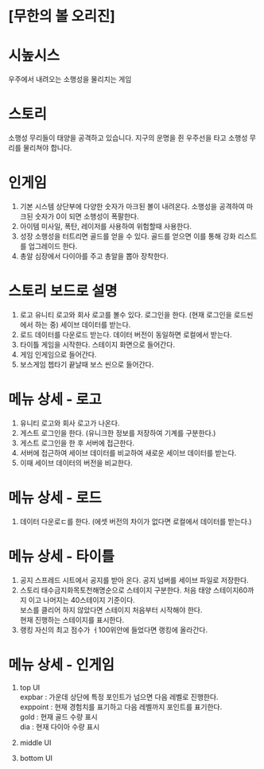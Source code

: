 # [무한의 볼 오리진]
# 시높시스
우주에서 내려오는 소행성을 물리치는 게임

# 스토리
소행성 무리들이 태양을 공격하고 있습니다. 지구의 운명을 쥔 우주선을 타고 소행성 무리를 물리쳐야 합니다.

# 인게임
1) 기본 시스템
상단부에 다양한 숫자가 마크된 볼이 내려온다.
소행성을 공격하여 마크된 숫자가 0이 되면 소행성이 폭팔한다.
2) 아이템
미사일, 폭탄, 레이저를 사용하여 위험할때 사용한다.
3) 성장
소행성을 터트리면 골드를 얻을 수 있다. 골드를 얻으면 이를 통해 강화 리스트를 업그레이드 한다.
4) 총알
심장에서 다이아를 주고 총알을 뽑아 장착한다.

# 스토리 보드로 설명
1) 로고
유니티 로고와 회사 로고를 볼수 있다. 로그인을 한다. (현재 로그인을 로드씬에서 하는 중) 세이브 데이터를 받는다. 
2) 로드
데이터를 다운로드 받는다. 데이터 버전이 동일하면 로컬에서 받는다. 
3) 타이틀
게임을 시작한다. 스테이지 화면으로 들어간다. 
4) 게임
인게임으로 들어간다.
5) 보스게임
쳅타기 끝날때 보스 씬으로 들어간다.

# 메뉴 상세 - 로고
1) 유니티 로고와 회사 로고가 나온다.
2) 게스트 로그인을 한다. (유니크한 정보를 저장하여 기계를 구분한다.)
3) 게스트 로그인을 한 후 서버에 접근한다.
4) 서버에 접근하여 세이브 데이터를 비교하여 새로운 세이브 데이터를 받는다.
5) 이때 세이브 데이터의 버전을 비교한다.

# 메뉴 상세 - 로드
1) 데이터 다운로ㄷ를 한다. (에셋 버전의 차이가 없다면 로컬에서 데이터를 받는다.)

# 메뉴 상세 - 타이틀
1) 공지
  스프레드 시트에서 공지를 받아 온다. 공지 넘버를 세이브 파일로 저장한다. 
2) 스토리
  태수금지화목토천해명순으로 스테이지 구분한다. 처음 태양 스테이지60까지 이고 나머지는 40스테이지 기준이다.<br>
  보스를 클리어 하지 않았다면 스테이지 처음부터 시작해야 한다.<br>
  현재 진행하는 스테이지를 표시한다.
3) 랭킹
  자신의 최고 점수가 ㅓ100위안에 들었다면 랭킹에 올라간다. 

# 메뉴 상세 - 인게임
1) top UI<br>
  expbar : 가운데 상단에 특정 포인트가 넘으면 다음 레벨로 진행한다.<br>
  exppoint : 현재 경험치를 표기하고 다음 레벨까지 포인트를 표기한다.<br>
  gold : 현재 골드 수량 표시<br>
  dia : 현재 다이아 수량 표시<br>
  







2) middle UI
3) bottom UI









